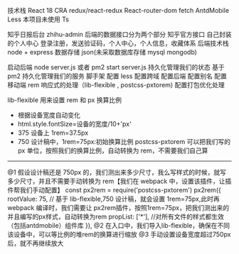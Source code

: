 技术栈
React 18 CRA redux/react-redux
React-router-dom fetch AntdMobile Less
本项目未使用 Ts

知乎日报后台
zhihu-admin
后端的数据接口分为两个部分
知乎官方接口
自己封装的个人中心 登录注册，发送验证码，个人中心，个人信息，收藏体系
后端技术栈
node + express
数据存储 json(未采取数据库存储 mysql mongodb)

启动后端
node server.js
或者
pm2 start server.js 持久化管理我们的状态 基于 pm2 持久化管理我们的服务
脚手架
配置 less 配置跨域 配置后端 配置别名 配置移动端 rem 响应式的处理（lib-flexible , postcss-pxtorem) 配置打包优化处理

lib-flexible 用来设置 rem 和 px 换算比例

- 根据设备宽度自动变化
- html.style.fontSize=设备的宽度/10+'px'
- 375 设备上 1rem=37.5px
- 750 设计稿中，1rem=75px:初始换算比例
  postcss-pxtorem 可以把我们写的 px 单位，按照我们的换算比例，自动转换为 rem，不需要我们自己算

---

@1 假设设计稿还是 750px 的，我们测出来多少尺寸，我么写样式的时候，就写多少尺寸，并且不需要手动转换为 rem【我们在 webpack 中，设置该插件，让插件帮我们手动配置】
  const px2rem = require('postcss-pxtorem')
  px2rem({
  rootValue: 75, // 基于 lib-flexible,750 设计稿，就会设置 1rem=75px,此时再 webpack 编译时，我们需要让 px2rem插件，按照1rem=75px，把我们测出来的并且编写的px样式，自动转换为rem
  propList: ['*'], //对所有文件的样式都生效（包括antdmobile）组件库
  }),
@2 在入口中，我们导入lib-flexible，确保在不同该设备中，可以等比例的堆rem的换算进行缩放
@3 手动设置设备宽度超过750px后，就不再继续放大
